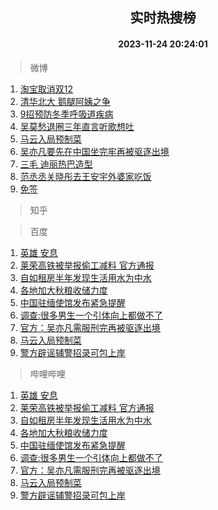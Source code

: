 <div align="center"><h2>实时热搜榜</h2><h4>2023-11-24 20:24:01</h4></div>

> 微博  

1. [淘宝取消双12](https://s.weibo.com/weibo?q=%23%E6%B7%98%E5%AE%9D%E5%8F%96%E6%B6%88%E5%8F%8C12%23&t=31&band_rank=1&Refer=top)<br />
2. [清华北大 鹅腿阿姨之争](https://s.weibo.com/weibo?q=%E6%B8%85%E5%8D%8E%E5%8C%97%E5%A4%A7%20%E9%B9%85%E8%85%BF%E9%98%BF%E5%A7%A8%E4%B9%8B%E4%BA%89&t=31&band_rank=2&Refer=top)<br />
3. [9招预防冬季呼吸道疾病](https://s.weibo.com/weibo?q=%239%E6%8B%9B%E9%A2%84%E9%98%B2%E5%86%AC%E5%AD%A3%E5%91%BC%E5%90%B8%E9%81%93%E7%96%BE%E7%97%85%23&t=31&band_rank=3&Refer=top)<br />
4. [吴莫愁退圈三年直言听歌想吐](https://s.weibo.com/weibo?q=%23%E5%90%B4%E8%8E%AB%E6%84%81%E9%80%80%E5%9C%88%E4%B8%89%E5%B9%B4%E7%9B%B4%E8%A8%80%E5%90%AC%E6%AD%8C%E6%83%B3%E5%90%90%23&t=31&band_rank=4&Refer=top)<br />
5. [马云入局预制菜](https://s.weibo.com/weibo?q=%23%E9%A9%AC%E4%BA%91%E5%85%A5%E5%B1%80%E9%A2%84%E5%88%B6%E8%8F%9C%23&t=31&band_rank=5&Refer=top)<br />
6. [吴亦凡要先在中国坐完牢再被驱逐出境](https://s.weibo.com/weibo?q=%23%E5%90%B4%E4%BA%A6%E5%87%A1%E8%A6%81%E5%85%88%E5%9C%A8%E4%B8%AD%E5%9B%BD%E5%9D%90%E5%AE%8C%E7%89%A2%E5%86%8D%E8%A2%AB%E9%A9%B1%E9%80%90%E5%87%BA%E5%A2%83%23&t=31&band_rank=6&Refer=top)<br />
7. [三毛 迪丽热巴造型](https://s.weibo.com/weibo?q=%E4%B8%89%E6%AF%9B%20%E8%BF%AA%E4%B8%BD%E7%83%AD%E5%B7%B4%E9%80%A0%E5%9E%8B&t=31&band_rank=7&Refer=top)<br />
8. [范丞丞关晓彤去王安宇外婆家吃饭](https://s.weibo.com/weibo?q=%23%E8%8C%83%E4%B8%9E%E4%B8%9E%E5%85%B3%E6%99%93%E5%BD%A4%E5%8E%BB%E7%8E%8B%E5%AE%89%E5%AE%87%E5%A4%96%E5%A9%86%E5%AE%B6%E5%90%83%E9%A5%AD%23&t=31&band_rank=8&Refer=top)<br />
9. [免签](https://s.weibo.com/weibo?q=%E5%85%8D%E7%AD%BE&t=31&band_rank=9&Refer=top)<br />

> 知乎  


> 百度  

1. [英雄 安息](https://www.baidu.com/s?wd=%E8%8B%B1%E9%9B%84+%E5%AE%89%E6%81%AF&sa=fyb_news&rsv_dl=fyb_news)<br />
2. [莱荣高铁被举报偷工减料 官方通报](https://www.baidu.com/s?wd=%E8%8E%B1%E8%8D%A3%E9%AB%98%E9%93%81%E8%A2%AB%E4%B8%BE%E6%8A%A5%E5%81%B7%E5%B7%A5%E5%87%8F%E6%96%99+%E5%AE%98%E6%96%B9%E9%80%9A%E6%8A%A5&sa=fyb_news&rsv_dl=fyb_news)<br />
3. [自如租房半年发现生活用水为中水](https://www.baidu.com/s?wd=%E8%87%AA%E5%A6%82%E7%A7%9F%E6%88%BF%E5%8D%8A%E5%B9%B4%E5%8F%91%E7%8E%B0%E7%94%9F%E6%B4%BB%E7%94%A8%E6%B0%B4%E4%B8%BA%E4%B8%AD%E6%B0%B4&sa=fyb_news&rsv_dl=fyb_news)<br />
4. [各地加大秋粮收储力度](https://www.baidu.com/s?wd=%E5%90%84%E5%9C%B0%E5%8A%A0%E5%A4%A7%E7%A7%8B%E7%B2%AE%E6%94%B6%E5%82%A8%E5%8A%9B%E5%BA%A6&sa=fyb_news&rsv_dl=fyb_news)<br />
5. [中国驻缅使馆发布紧急提醒](https://www.baidu.com/s?wd=%E4%B8%AD%E5%9B%BD%E9%A9%BB%E7%BC%85%E4%BD%BF%E9%A6%86%E5%8F%91%E5%B8%83%E7%B4%A7%E6%80%A5%E6%8F%90%E9%86%92&sa=fyb_news&rsv_dl=fyb_news)<br />
6. [调查:很多男生一个引体向上都做不了](https://www.baidu.com/s?wd=%E8%B0%83%E6%9F%A5%3A%E5%BE%88%E5%A4%9A%E7%94%B7%E7%94%9F%E4%B8%80%E4%B8%AA%E5%BC%95%E4%BD%93%E5%90%91%E4%B8%8A%E9%83%BD%E5%81%9A%E4%B8%8D%E4%BA%86&sa=fyb_news&rsv_dl=fyb_news)<br />
7. [官方：吴亦凡需服刑完再被驱逐出境](https://www.baidu.com/s?wd=%E5%AE%98%E6%96%B9%EF%BC%9A%E5%90%B4%E4%BA%A6%E5%87%A1%E9%9C%80%E6%9C%8D%E5%88%91%E5%AE%8C%E5%86%8D%E8%A2%AB%E9%A9%B1%E9%80%90%E5%87%BA%E5%A2%83&sa=fyb_news&rsv_dl=fyb_news)<br />
8. [马云入局预制菜](https://www.baidu.com/s?wd=%E9%A9%AC%E4%BA%91%E5%85%A5%E5%B1%80%E9%A2%84%E5%88%B6%E8%8F%9C&sa=fyb_news&rsv_dl=fyb_news)<br />
9. [警方辟谣辅警招录可包上岸](https://www.baidu.com/s?wd=%E8%AD%A6%E6%96%B9%E8%BE%9F%E8%B0%A3%E8%BE%85%E8%AD%A6%E6%8B%9B%E5%BD%95%E5%8F%AF%E5%8C%85%E4%B8%8A%E5%B2%B8&sa=fyb_news&rsv_dl=fyb_news)<br />

> 哔哩哔哩  

1. [英雄 安息](https://www.baidu.com/s?wd=%E8%8B%B1%E9%9B%84+%E5%AE%89%E6%81%AF&sa=fyb_news&rsv_dl=fyb_news)<br />
2. [莱荣高铁被举报偷工减料 官方通报](https://www.baidu.com/s?wd=%E8%8E%B1%E8%8D%A3%E9%AB%98%E9%93%81%E8%A2%AB%E4%B8%BE%E6%8A%A5%E5%81%B7%E5%B7%A5%E5%87%8F%E6%96%99+%E5%AE%98%E6%96%B9%E9%80%9A%E6%8A%A5&sa=fyb_news&rsv_dl=fyb_news)<br />
3. [自如租房半年发现生活用水为中水](https://www.baidu.com/s?wd=%E8%87%AA%E5%A6%82%E7%A7%9F%E6%88%BF%E5%8D%8A%E5%B9%B4%E5%8F%91%E7%8E%B0%E7%94%9F%E6%B4%BB%E7%94%A8%E6%B0%B4%E4%B8%BA%E4%B8%AD%E6%B0%B4&sa=fyb_news&rsv_dl=fyb_news)<br />
4. [各地加大秋粮收储力度](https://www.baidu.com/s?wd=%E5%90%84%E5%9C%B0%E5%8A%A0%E5%A4%A7%E7%A7%8B%E7%B2%AE%E6%94%B6%E5%82%A8%E5%8A%9B%E5%BA%A6&sa=fyb_news&rsv_dl=fyb_news)<br />
5. [中国驻缅使馆发布紧急提醒](https://www.baidu.com/s?wd=%E4%B8%AD%E5%9B%BD%E9%A9%BB%E7%BC%85%E4%BD%BF%E9%A6%86%E5%8F%91%E5%B8%83%E7%B4%A7%E6%80%A5%E6%8F%90%E9%86%92&sa=fyb_news&rsv_dl=fyb_news)<br />
6. [调查:很多男生一个引体向上都做不了](https://www.baidu.com/s?wd=%E8%B0%83%E6%9F%A5%3A%E5%BE%88%E5%A4%9A%E7%94%B7%E7%94%9F%E4%B8%80%E4%B8%AA%E5%BC%95%E4%BD%93%E5%90%91%E4%B8%8A%E9%83%BD%E5%81%9A%E4%B8%8D%E4%BA%86&sa=fyb_news&rsv_dl=fyb_news)<br />
7. [官方：吴亦凡需服刑完再被驱逐出境](https://www.baidu.com/s?wd=%E5%AE%98%E6%96%B9%EF%BC%9A%E5%90%B4%E4%BA%A6%E5%87%A1%E9%9C%80%E6%9C%8D%E5%88%91%E5%AE%8C%E5%86%8D%E8%A2%AB%E9%A9%B1%E9%80%90%E5%87%BA%E5%A2%83&sa=fyb_news&rsv_dl=fyb_news)<br />
8. [马云入局预制菜](https://www.baidu.com/s?wd=%E9%A9%AC%E4%BA%91%E5%85%A5%E5%B1%80%E9%A2%84%E5%88%B6%E8%8F%9C&sa=fyb_news&rsv_dl=fyb_news)<br />
9. [警方辟谣辅警招录可包上岸](https://www.baidu.com/s?wd=%E8%AD%A6%E6%96%B9%E8%BE%9F%E8%B0%A3%E8%BE%85%E8%AD%A6%E6%8B%9B%E5%BD%95%E5%8F%AF%E5%8C%85%E4%B8%8A%E5%B2%B8&sa=fyb_news&rsv_dl=fyb_news)<br />
